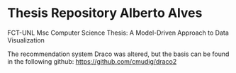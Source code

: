 # Thesis Repository Alberto Alves
 FCT-UNL Msc Computer Science Thesis: A Model-Driven Approach to Data Visualization

The recommendation system Draco was altered, but the basis can be found in the following github: https://github.com/cmudig/draco2
